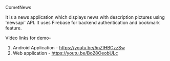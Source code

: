 CometNews 

It is a news application which displays news with description pictures using 'newsapi' API.
It uses Firebase for backend authentication and bookmark feature.

Video links for demo-

1. Android Application - https://youtu.be/5nZIHBCzzSw
2. Web application - https://youtu.be/Bo28OeobULc